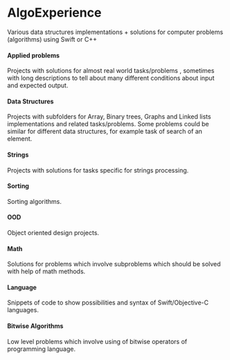 # AlgoExperience
Various data structures implementations + solutions for computer problems (algorithms) using Swift or C++

#### Applied problems
Projects with solutions for almost real world tasks/problems , sometimes with long descriptions to tell about many different conditions about input and expected output.

#### Data Structures
Projects with subfolders for Array, Binary trees, Graphs and Linked lists implementations and related tasks/problems. Some problems could be similar for different data structures, for example task of  search of an element.

#### Strings
Projects with solutions for tasks specific for strings processing.

#### Sorting
Sorting algorithms.

#### OOD
Object oriented design projects.

#### Math
Solutions for problems which involve subproblems which should be solved with help of math methods.

#### Language
Snippets of code to show possibilities and syntax of Swift/Objective-C languages.

#### Bitwise Algorithms
Low level problems which involve using of bitwise operators of programming language.
